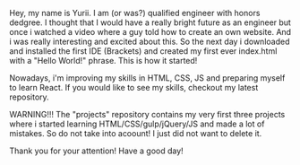 Hey, my name is Yurii. I am (or was?) qualified engineer with honors dedgree. I thought that I would have a really bright future as an engineer but once i watched a video where a guy told how to create an own website. And i was really interesting and excited about this. So the next day i downloaded and installed the first IDE (Brackets) and created my first ever index.html with a "Hello World!" phrase. This is how it started!

Nowadays, i'm improving my skills in HTML, CSS, JS and preparing myself to learn React. If you would like to see my skills, checkout my latest repository.

WARNING!!! The "projects" repository contains my very first three projects where i started learning HTML/CSS/gulp/jQuery/JS and made a lot of mistakes. So do not take into acoount! I just did not want to delete it.

Thank you for your attention! Have a good day!

<!---
mrdeviantart/mrdeviantart is a ✨ special ✨ repository because its `README.md` (this file) appears on your GitHub profile.
You can click the Preview link to take a look at your changes.
--->
